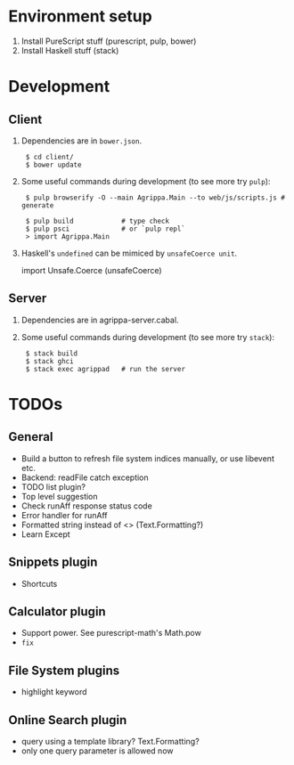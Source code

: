 # Environment setup

1. Install PureScript stuff (purescript, pulp, bower)
2. Install Haskell stuff (stack)

# Development

## Client

1. Dependencies are in `bower.json`.

        $ cd client/
        $ bower update

2. Some useful commands during development (to see more try `pulp`):

        $ pulp browserify -O --main Agrippa.Main --to web/js/scripts.js # generate

        $ pulp build            # type check
        $ pulp psci             # or `pulp repl`
        > import Agrippa.Main

3. Haskell's `undefined` can be mimiced by `unsafeCoerce unit`.

    import Unsafe.Coerce (unsafeCoerce)

## Server

1. Dependencies are in agrippa-server.cabal.

2. Some useful commands during development (to see more try `stack`):

        $ stack build
        $ stack ghci
        $ stack exec agrippad   # run the server

# TODOs

## General

- Build a button to refresh file system indices manually, or use libevent etc.
- Backend: readFile catch exception
- TODO list plugin?
- Top level suggestion
- Check runAff response status code
- Error handler for runAff
- Formatted string instead of <> (Text.Formatting?)
- Learn Except

## Snippets plugin

- Shortcuts

## Calculator plugin

- Support power.  See purescript-math's Math.pow
- `fix`

## File System plugins

- highlight keyword

## Online Search plugin

- query using a template library?  Text.Formatting?
- only one query parameter is allowed now


